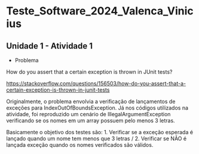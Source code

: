 # Teste_Software_2024_Valenca_Vinicius


## Unidade 1 - Atividade 1

- Problema

How do you assert that a certain exception is thrown in JUnit tests?
 
https://stackoverflow.com/questions/156503/how-do-you-assert-that-a-certain-exception-is-thrown-in-junit-tests

Originalmente, o problema envolvia a verificação de lançamentos de exceções para IndexOutOfBoundsException. Já nos códigos utilizados na atividade, foi reproduzido um cenário de IllegalArgumentException verificando se os nomes em um array possuem pelo menos 3 letras.

Basicamente o objetivo dos testes são: 1. Verificar se a exceção esperada é lançado quando um nome tem menos que 3 letras / 2. Verificar se NÃO é lançada exceção quando os nomes verificados são válidos.


